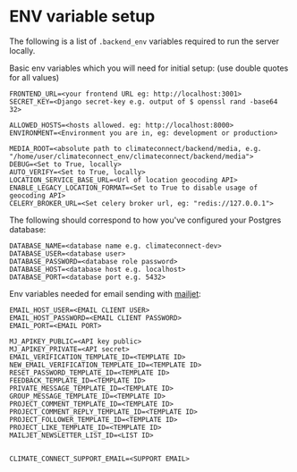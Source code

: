 # ENV variable setup

The following is a list of `.backend_env` variables required to run the server locally.

Basic env variables which you will need for initial setup:
(use double quotes for all values)

```
FRONTEND_URL=<your frontend URL eg: http://localhost:3001>
SECRET_KEY=<Django secret-key e.g. output of $ openssl rand -base64 32>

ALLOWED_HOSTS=<hosts allowed. eg: http://localhost:8000>
ENVIRONMENT=<Environment you are in, eg: development or production>

MEDIA_ROOT=<absolute path to climateconnect/backend/media, e.g. "/home/user/climateconnect_env/climateconnect/backend/media">
DEBUG=<Set to True, locally>
AUTO_VERIFY=<Set to True, locally>
LOCATION_SERVICE_BASE_URL=<Url of location geocoding API>
ENABLE_LEGACY_LOCATION_FORMAT=<Set to True to disable usage of geocoding API>
CELERY_BROKER_URL=<Set celery broker url, eg: "redis://127.0.0.1">
```

The following should correspond to how you've configured your Postgres database:

```
DATABASE_NAME=<database name e.g. climateconnect-dev>
DATABASE_USER=<database user>
DATABASE_PASSWORD=<database role password>
DATABASE_HOST=<database host e.g. localhost>
DATABASE_PORT=<database port e.g. 5432>
```

Env variables needed for email sending with [mailjet](https://www.mailjet.com/):

```EMAIL_HOST=<YOUR EMAIL HOST>
EMAIL_HOST_USER=<EMAIL CLIENT USER>
EMAIL_HOST_PASSWORD=<EMAIL CLIENT PASSWORD>
EMAIL_PORT=<EMAIL PORT>

MJ_APIKEY_PUBLIC=<API key public>
MJ_APIKEY_PRIVATE=<API secret>
EMAIL_VERIFICATION_TEMPLATE_ID=<TEMPLATE ID>
NEW_EMAIL_VERIFICATION_TEMPLATE_ID=<TEMPLATE ID>
RESET_PASSWORD_TEMPLATE_ID=<TEMPLATE ID>
FEEDBACK_TEMPLATE_ID=<TEMPLATE ID>
PRIVATE_MESSAGE_TEMPLATE_ID=<TEMPLATE ID>
GROUP_MESSAGE_TEMPLATE_ID=<TEMPLATE ID>
PROJECT_COMMENT_TEMPLATE_ID=<TEMPLATE ID>
PROJECT_COMMENT_REPLY_TEMPLATE_ID=<TEMPLATE ID>
PROJECT_FOLLOWER_TEMPLATE_ID=<TEMPLATE ID>
PROJECT_LIKE_TEMPLATE_ID=<TEMPLATE ID>
MAILJET_NEWSLETTER_LIST_ID=<LIST ID>


CLIMATE_CONNECT_SUPPORT_EMAIL=<SUPPORT EMAIL>
```
